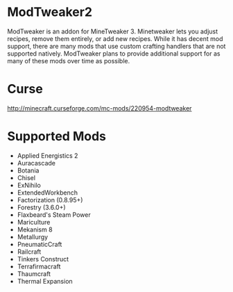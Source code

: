 ModTweaker2
==========
ModTweaker is an addon for MineTweaker 3. Minetweaker lets you adjust recipes, remove them entirely, or add new recipes. While it has decent mod support, there are many mods that use custom crafting handlers that are not supported natively. ModTweaker plans to provide additional support for as many of these mods over time as possible.


Curse
==========
http://minecraft.curseforge.com/mc-mods/220954-modtweaker


Supported Mods
==========
- Applied Energistics 2
- Auracascade
- Botania
- Chisel
- ExNihilo
- ExtendedWorkbench
- Factorization (0.8.95+)
- Forestry (3.6.0+)
- Flaxbeard's Steam Power
- Mariculture
- Mekanism 8
- Metallurgy
- PneumaticCraft
- Railcraft
- Tinkers Construct
- Terrafirmacraft
- Thaumcraft
- Thermal Expansion
